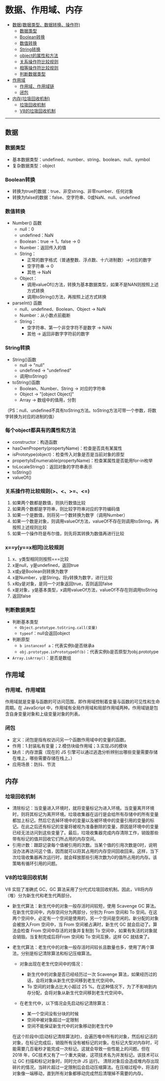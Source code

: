 # 数据、作用域、内存

- [数据(数据类型、数据转换、操作符)](#数据)
  - [数据类型](#数据类型)
  - [Boolean转换](#Boolean转换)
  - [数值转换](#数值转换)
  - [String转换](#String转换)
  - [object的属性和方法](#每个object都具有的属性和方法)
  - [关系操作符比较规则](#关系操作符比较规则)
  - [相等操作符比较规则](#xyyx相同比较规则)
  - [判断数据类型](#判断数据类型)
- [作用域](#作用域)
  - [作用域、作用域链](#作用域作用域链)
  - [闭包](#闭包)
- [内存(垃圾回收机制)](#内存)
  - [垃圾回收机制](#垃圾回收机制)
  - [V8的垃圾回收机制](#V8的垃圾回收机制)
---

## 数据

### 数据类型
- 基本数据类型：undefined、number、string、boolean、null、symbol
- 复杂数据类型：object

### Boolean转换
- 转换为true的数据：true、非空string、非零number、任何对象
- 转换为false的数据：false、空字符串、0或NaN、null、undefined

### 数值转换
- Number() 函数
  - null：0
  - undefined：NaN
  - Boolean：true -> 1，false -> 0
  - Number：返回传入的值
  - String：
    - 正常的数字格式（普通整数、浮点数、十六进制数）->对应的数字
    - 空字符串 -> 0
    - 其他 -> NaN
  - Object：
    - 调用valueOf()方法，转换为基本数据类型，如果不是NAN则按照上述方式转换
    - 调用toString()方法，再按照上述方式转换
- parseInt() 函数
  - null、undefined、Boolean、Object -> NaN
  - Number：从小数点前截断
  - String：
    - 空字符串、第一个非空字符不是数字 -> NAN
    - 其他 -> 返回非数字字符前的数字

### String转换
- String()函数
  - null -> "null"
  - undefined -> "undefined"
  - 调用toString()
- toString()函数
  - Boolean、Number、String -> 对应的字符串
  - Object -> "[object Object]"
  - Array -> 数组中的值用，分割

（PS：null、undefined不具有toString方法。toString方法可带一个参数，将数字转换为对应的进制的值）

### 每个object都具有的属性和方法
- constructor：构造函数
- hasOwnProperty(propertyName)：检查是否具有某属性
- isPrototype(object)：检查传入对象是否是当前对象的原型
- propertyIsEnumerable(propertyName)：检查某属性是否能用for-in枚举
- toLocaleString()：返回对象的字符串表示
- toString()
- valueOf()

### 关系操作符比较规则(>、<、>=、<=)
1. 如果两个数都是数值，则执行数值比较
2. 如果两个数都是字符串，则比较字符串对应的字符编码值
3. 如果一个是数值，则将另一个数转换为数字（调用Number）
4. 如果一个数是对象，则调用valueOf方法，valueOf不存在则调用toString，再按照上述规则比较
5. 如果一个操作符是布尔值，则先将其转换为数值再进行比较

### x==y(y==x相同)比较规则
1. x、y类型相同则按照===比较
2. x是null，y是undefined，返回true
3. x或y是Boolean则转换为数字
4. x是Number，y是String，将y转换为数字，进行比较
5. x和y是对象，是同一个对象返回true，否则返回false
6. x是对象，y是基本类型，x调用valueOf方法，valueOf不存在则调用toString
7. 返回false

### 判断数据类型
- 判断基本类型
  - `Object.prototype.toString.call(变量)`
  - `typeof`：null会返回object
- 判断原型
  - `b instanceof a`：代表实例b是否继承a
  - `obj.prototype.isPrototypeOf(b)`：代表实例b是否原型为obj.prototype
- `Array.isArray()`：是否是数组

## 作用域

### 作用域、作用域链

作用域就是变量与函数的可访问范围，即作用域控制着变量与函数的可见性和生命周期。在 JavaScript 中，作用域有全局作用域和局部作用域两种。作用域链是包含自身变量对象和上级变量对象的列表。

### 闭包
- 定义：闭包是指有权访问另一个函数作用域中的变量的函数。
- 作用：1.封装私有变量；2.模仿块级作用域；3.实现JS的模块
- 缺点：内存泄露（现在的 JS 引擎可以通过逃逸分析辨别出哪些变量需要存储在堆上，哪些需要存储在栈上。）
- 应用场景：防抖、节流

## 内存

### 垃圾回收机制
- 清除标记：当变量进入环境时，就将变量标记为进入环境。当变量离开环境时，则将其标记为离开环境。垃圾收集器在运行是会给所有存储中的所有变量都加上标记。然后它去掉环境中的变量以及被环境中的变量引用的变量的标记。在此之后还有标记的变量将被视为准备删除的变量，原因是环境中的变量已经无法访问到这些变量了。最后，垃圾收集器完成内存清除工作，销毁那些带有标记的值并回收它们所占用的内存空间。
- 引用计数：跟踪记录每个值被引用的次数。当某个值的引用次数是0时，说明没办法再访问这个值，因而就可以将其占用的内存空间回收回来。这样，当下次垃圾收集器再次运行时，就会释放那些引用次数为0的值所占用的内存。该策略有循环引用的问题。

### V8的垃圾回收机制

  V8 实现了准确式 GC，GC 算法采用了分代式垃圾回收机制。因此，V8将内存（堆）分为新生代和老生代两部分。
- 新生代算法：新生代中的对象一般存活时间较短，使用 Scavenge GC 算法。
  在新生代空间中，内存空间分为两部分，分别为 From 空间和 To 空间。在这两个空间中，必定有一个空间是使用的，另一个空间是空闲的。新分配的对象会被放入From 空间中，当 From 空间被占满时，新生代 GC 就会启动了。算法会检查 From 空间中存活的对象并复制到 To 空间中，如果有失活的对象就会销毁。当复制完成后将From 空间和 To 空间互换，这样 GC 就结束了。

- 老生代算法：老生代中的对象一般存活时间较长且数量也多，使用了两个算法，分别是标记清除算法和标记压缩算法。
  - 对象出现在老生代空间中的情况：
    - 新生代中的对象是否已经经历过一次 Scavenge 算法，如果经历过的话，会将对象从新生代空间移到老生代空间中。
    - To 空间的对象占比大小超过 25 %。在这种情况下，为了不影响到内存分配，会将对象从新生代空间移到老生代空间中。

  - 在老生代中，以下情况会先启动标记清除算法：
    - 某一个空间没有分块的时候
    - 空间中被对象超过一定限制
    - 空间不能保证新生代中的对象移动到老生代中

  在这个阶段中(启动标记清除算法时)，会遍历堆中所有的对象，然后标记活的对象，在标记完成后，销毁所有没有被标记的对象。在标记大型对内存时，可能需要几百毫秒才能完成一次标记。这就会导致一些性能上的问题。但在 2018 年，GC技术又有了一个重大突破，这项技术名为并发标记。该技术可以让 GC 扫描和标记对象时，同时允许 JS 运行。
  清除对象后会造成堆内存出现碎片的情况，当碎片超过一定限制后会启动压缩算法。在压缩过程中，将活的对象像一端移动，直到所有对象都移动完成然后清理掉不需要的内存。
